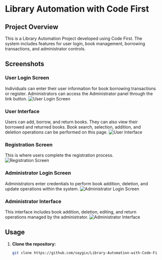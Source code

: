# Library Automation with Code First

## Project Overview
This is a Library Automation Project developed using Code First. The system includes features for user login, book management, borrowing transactions, and administrator controls.

## Screenshots

### User Login Screen
Individuals can enter their user information for book borrowing transactions or register. Administrators can access the Administrator panel through the link button.
![User Login Screen](https://github.com/saygix/Library-Automation-with-Code-First/assets/139467552/5ac44b5f-8536-4211-888c-ba82a6cc6f78)

### User Interface
Users can add, borrow, and return books. They can also view their borrowed and returned books. Book search, selection, addition, and deletion operations can be performed on this page.
![User Interface](https://github.com/saygix/Library-Automation-with-Code-First/assets/139467552/5945c5e6-d6d9-4334-94d9-e052e188256b)

### Registration Screen
This is where users complete the registration process.
![Registration Screen](https://github.com/saygix/Library-Automation-with-Code-First/assets/139467552/25479f09-f265-408a-8439-0d087dcfccf7)

### Administrator Login Screen
Administrators enter credentials to perform book addition, deletion, and update operations within the system.
![Administrator Login Screen](https://github.com/saygix/Library-Automation-with-Code-First/assets/139467552/9b0a02e7-7196-4581-94ec-a7c20203ead9)

### Administrator Interface
This interface includes book addition, deletion, editing, and return operations managed by the administrator.
![Administrator Interface](https://github.com/saygix/Library-Automation-with-Code-First/assets/139467552/2333972f-cf7b-4dc2-a0b0-974f9d419e68)

## Usage
1. **Clone the repository:**
   ```bash
   git clone https://github.com/saygix/Library-Automation-with-Code-First.git
